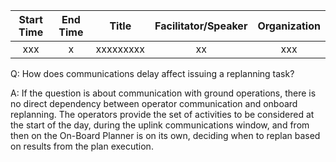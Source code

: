 | Start Time   | End Time  | Title  | Facilitator/Speaker  | Organization  |
|:---:|:---:|:---:|:---:|:---:|
| xxx | x | xxxxxxxxx | xx | xxx |


Q: How does communications delay affect issuing a replanning task?

A: If the question is about communication with ground operations, there is no direct dependency between operator communication and onboard replanning.
The operators provide the set of activities to be considered at the start of the day, during the uplink communications window, and from then on the On-Board Planner is on its own, deciding when to replan based on results from the plan execution.
